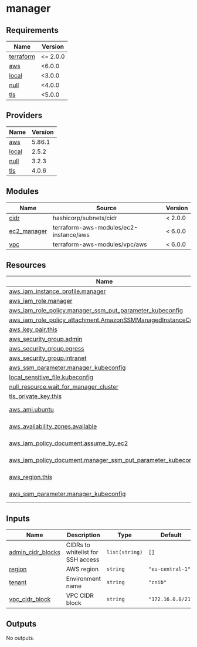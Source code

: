 # manager

<!-- BEGIN_TF_DOCS -->
## Requirements

| Name | Version |
|------|---------|
| <a name="requirement_terraform"></a> [terraform](#requirement\_terraform) | <= 2.0.0 |
| <a name="requirement_aws"></a> [aws](#requirement\_aws) | <6.0.0 |
| <a name="requirement_local"></a> [local](#requirement\_local) | <3.0.0 |
| <a name="requirement_null"></a> [null](#requirement\_null) | <4.0.0 |
| <a name="requirement_tls"></a> [tls](#requirement\_tls) | <5.0.0 |

## Providers

| Name | Version |
|------|---------|
| <a name="provider_aws"></a> [aws](#provider\_aws) | 5.86.1 |
| <a name="provider_local"></a> [local](#provider\_local) | 2.5.2 |
| <a name="provider_null"></a> [null](#provider\_null) | 3.2.3 |
| <a name="provider_tls"></a> [tls](#provider\_tls) | 4.0.6 |

## Modules

| Name | Source | Version |
|------|--------|---------|
| <a name="module_cidr"></a> [cidr](#module\_cidr) | hashicorp/subnets/cidr | < 2.0.0 |
| <a name="module_ec2_manager"></a> [ec2\_manager](#module\_ec2\_manager) | terraform-aws-modules/ec2-instance/aws | < 6.0.0 |
| <a name="module_vpc"></a> [vpc](#module\_vpc) | terraform-aws-modules/vpc/aws | < 6.0.0 |

## Resources

| Name | Type |
|------|------|
| [aws_iam_instance_profile.manager](https://registry.terraform.io/providers/hashicorp/aws/latest/docs/resources/iam_instance_profile) | resource |
| [aws_iam_role.manager](https://registry.terraform.io/providers/hashicorp/aws/latest/docs/resources/iam_role) | resource |
| [aws_iam_role_policy.manager_ssm_put_parameter_kubeconfig](https://registry.terraform.io/providers/hashicorp/aws/latest/docs/resources/iam_role_policy) | resource |
| [aws_iam_role_policy_attachment.AmazonSSMManagedInstanceCore](https://registry.terraform.io/providers/hashicorp/aws/latest/docs/resources/iam_role_policy_attachment) | resource |
| [aws_key_pair.this](https://registry.terraform.io/providers/hashicorp/aws/latest/docs/resources/key_pair) | resource |
| [aws_security_group.admin](https://registry.terraform.io/providers/hashicorp/aws/latest/docs/resources/security_group) | resource |
| [aws_security_group.egress](https://registry.terraform.io/providers/hashicorp/aws/latest/docs/resources/security_group) | resource |
| [aws_security_group.intranet](https://registry.terraform.io/providers/hashicorp/aws/latest/docs/resources/security_group) | resource |
| [aws_ssm_parameter.manager_kubeconfig](https://registry.terraform.io/providers/hashicorp/aws/latest/docs/resources/ssm_parameter) | resource |
| [local_sensitive_file.kubeconfig](https://registry.terraform.io/providers/hashicorp/local/latest/docs/resources/sensitive_file) | resource |
| [null_resource.wait_for_manager_cluster](https://registry.terraform.io/providers/hashicorp/null/latest/docs/resources/resource) | resource |
| [tls_private_key.this](https://registry.terraform.io/providers/hashicorp/tls/latest/docs/resources/private_key) | resource |
| [aws_ami.ubuntu](https://registry.terraform.io/providers/hashicorp/aws/latest/docs/data-sources/ami) | data source |
| [aws_availability_zones.available](https://registry.terraform.io/providers/hashicorp/aws/latest/docs/data-sources/availability_zones) | data source |
| [aws_iam_policy_document.assume_by_ec2](https://registry.terraform.io/providers/hashicorp/aws/latest/docs/data-sources/iam_policy_document) | data source |
| [aws_iam_policy_document.manager_ssm_put_parameter_kubeconfig](https://registry.terraform.io/providers/hashicorp/aws/latest/docs/data-sources/iam_policy_document) | data source |
| [aws_region.this](https://registry.terraform.io/providers/hashicorp/aws/latest/docs/data-sources/region) | data source |
| [aws_ssm_parameter.manager_kubeconfig](https://registry.terraform.io/providers/hashicorp/aws/latest/docs/data-sources/ssm_parameter) | data source |

## Inputs

| Name | Description | Type | Default | Required |
|------|-------------|------|---------|:--------:|
| <a name="input_admin_cidr_blocks"></a> [admin\_cidr\_blocks](#input\_admin\_cidr\_blocks) | CIDRs to whitelist for SSH access | `list(string)` | `[]` | no |
| <a name="input_region"></a> [region](#input\_region) | AWS region | `string` | `"eu-central-1"` | no |
| <a name="input_tenant"></a> [tenant](#input\_tenant) | Environment name | `string` | `"cnib"` | no |
| <a name="input_vpc_cidr_block"></a> [vpc\_cidr\_block](#input\_vpc\_cidr\_block) | VPC CIDR block | `string` | `"172.16.0.0/21"` | no |

## Outputs

No outputs.
<!-- END_TF_DOCS -->

